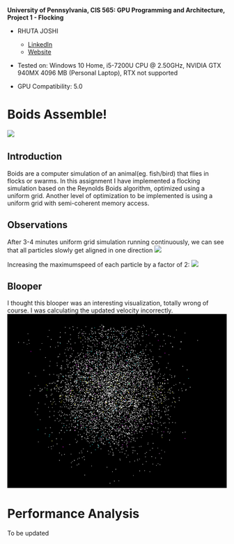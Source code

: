**University of Pennsylvania, CIS 565: GPU Programming and Architecture,
Project 1 - Flocking**

* RHUTA JOSHI
  * [LinkedIn](https://www.linkedin.com/in/rcj9719/)
  * [Website](https://sites.google.com/view/rhuta-joshi)

* Tested on: Windows 10 Home, i5-7200U CPU @ 2.50GHz, NVIDIA GTX 940MX 4096 MB (Personal Laptop), RTX not supported
* GPU Compatibility: 5.0

# Boids Assemble! #

![](images/50k_default.gif)

## Introduction

Boids are a computer simulation of an animal(eg. fish/bird) that flies in flocks or swarms.
In this assignment I have implemented a flocking simulation based on the Reynolds Boids algorithm, optimized using a uniform grid. Another level of optimization to be implemented is using a uniform grid with semi-coherent memory access.

## Observations

After 3-4 minutes uniform grid simulation running continuously, we can see that all particles slowly get aligned in one direction
![](images/50k_3min.gif)

Increasing the maximumspeed of each particle by a factor of 2:
![](images/50k_2xSpeed.gif)

## Blooper

I thought this blooper was an interesting visualization, totally wrong of course. I was calculating the updated velocity incorrectly.
![](images/5k_naive_blooper.gif)

# Performance Analysis #

To be updated
